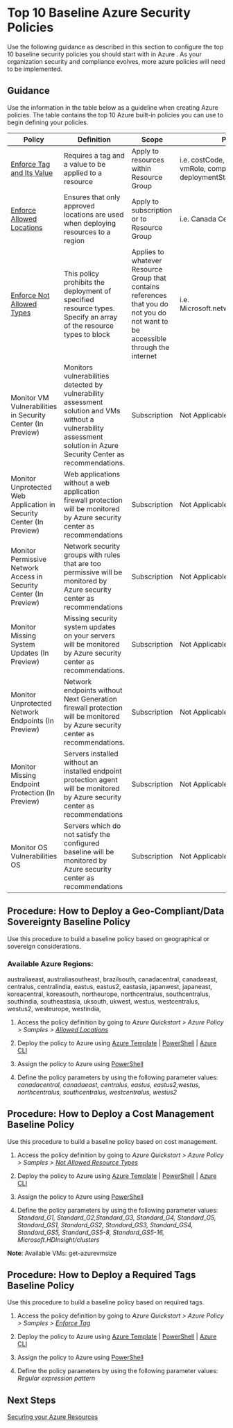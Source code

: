 
# Top 10 Baseline Azure Security Policies

Use the following guidance as described in this section to configure the top 10 baseline security policies you should start with in Azure . As your organization security and compliance evolves, more azure policies will need to be implemented.  





## Guidance  


Use the information in the table below as a guideline when creating Azure policies. The table contains the top 10 Azure built-in policies you can use to begin defining your policies. 



| __Policy__ | __Definition__ |__Scope__ | __Parameters__ |
|------------------------------|----------------------------|------------------|--------------------|
| [Enforce Tag and Its Value](https://docs.microsoft.com/en-us/azure/azure-policy/scripts/enforce-tag-val)  | Requires a tag and a value to be applied to a resource   | Apply to resources within Resource Group  | i.e. costCode, businessowner, vmRole, compositeApp, vmWorkload, deploymentStage | 
| [Enforce Allowed Locations](https://docs.microsoft.com/en-us/azure/azure-policy/scripts/allowed-locs)     | Ensures that only approved locations are used when deploying resources to a region | Apply to subscription or to Resource Group    | i.e. Canada Central, Canada East 
| [Enforce Not Allowed Types](https://docs.microsoft.com/en-us/azure/azure-policy/scripts/not-allowed-res-type#sample-template)       | This policy prohibits the deployment of specified resource types. Specify an array of the resource types to block  | Applies to whatever Resource Group that contains references that you do not you do not want to be accessible through the internet     | i.e. Microsoft.network/PublicIPAddresses
| Monitor VM Vulnerabilities in Security Center (In Preview)     | Monitors vulnerabilities detected by vulnerability assessment solution and VMs without a vulnerability assessment solution in Azure Security Center as recommendations.   | Subscription  | Not Applicable
| Monitor Unprotected Web Application in Security Center (In Preview)        | Web applications without a web application firewall protection will be monitored  by Azure security center as recommendations  | Subscription | Not Applicable|
| Monitor Permissive Network Access in Security Center (In Preview)       | Network security groups with rules that are too permissive will be monitored by Azure security center as recommendations | Subscription | Not Applicable|
| Monitor Missing System Updates (In Preview)     | Missing security system updates on your servers will be monitored by Azure security center as recommendations. | Subscription | Not Applicable|
| Monitor Unprotected Network Endpoints (In Preview)     | Network endpoints without Next Generation firewall protection will be monitored by Azure security center as recommendations.  | Subscription | Not Applicable|
| Monitor Missing Endpoint Protection (In Preview)     | Servers installed without an installed endpoint protection agent will be monitored by Azure security center as recommendations   | Subscription | Not Applicable|
|Monitor OS Vulnerabilities OS    | Servers which do not satisfy the configured baseline will be monitored by Azure security center as recommendations   | Subscription | Not Applicable|




## Procedure:  How to Deploy a Geo-Compliant/Data Sovereignty Baseline Policy    

Use this procedure to build a baseline policy based on geographical or sovereign considerations.  


### Available Azure Regions:   
australiaeast, australiasoutheast, brazilsouth, canadacentral, canadaeast, centralus, centralindia, eastus, eastus2, eastasia, 
japanwest, japaneast, koreacentral, koreasouth, northeurope, northcentralus, southcentralus, southindia, southeastasia, uksouth, ukwest, 
westus, westcentralus, westus2, westeurope, westindia,   
  

1. Access the policy definition by going to *Azure Quickstart > Azure Policy > Samples > [Allowed Locations](https://docs.microsoft.com/en-us/azure/azure-policy/scripts/allowed-locs)*  

2. Deploy the policy to Azure using [Azure Template](https://docs.microsoft.com/en-us/azure/azure-policy/scripts/allowed-locs#sample-template) | [PowerShell](https://docs.microsoft.com/en-us/azure/azure-policy/scripts/allowed-locs#deploy-with-powershell) | [Azure CLI](https://docs.microsoft.com/en-us/azure/azure-policy/scripts/allowed-locs#deploy-with-azure-cli)

3. Assign the policy to Azure using [PowerShell](https://docs.microsoft.com/en-us/powershell/module/azurerm.resources/new-azurermpolicyassignment?view=azurermps-5.1.1#examples)

4. Define the policy parameters by using the following parameter values: *canadacentral, canadaeast, centralus, eastus, eastus2,westus, northcentralus, southcentralus, westcentralus, westus2*


## Procedure:  How to Deploy a Cost Management Baseline Policy   

Use this procedure to build a baseline policy based on cost management.  
  

1. Access the policy definition by going to *Azure Quickstart > Azure Policy > Samples > [Not Allowed Resource Types](https://docs.microsoft.com/en-us/azure/azure-policy/scripts/not-allowed-res-type)*  

2. Deploy the policy to Azure using [Azure Template](https://docs.microsoft.com/en-us/azure/azure-policy/scripts/not-allowed-res-type#sample-template) | [PowerShell](https://docs.microsoft.com/en-us/azure/azure-policy/scripts/not-allowed-res-type#deploy-with-powershell) | [Azure CLI](https://docs.microsoft.com/en-us/azure/azure-policy/scripts/not-allowed-res-type#deploy-with-azure-cli)

3. Assign the policy to Azure using [PowerShell](https://docs.microsoft.com/en-us/powershell/module/azurerm.resources/new-azurermpolicyassignment?view=azurermps-5.1.1#examples)

4. Define the policy parameters by using the following parameter values: *Standard_G1, Standard_G2,Standard_G3, Standard_G4, Standard_G5, Standard_GS1, Standard_GS2, Standard_GS3, Standard_GS4, Standard_GS5, Standard_GS5-8, Standard_GS5-16, Microsoft.HDInsight/clusters*

**Note**: Available VMs: get-azurevmsize <location>


## Procedure:  How to Deploy a Required Tags Baseline Policy   

Use this procedure to build a baseline policy based on required tags.  


1. Access the policy definition by going to *Azure Quickstart > Azure Policy > Samples > [Enforce Tag](https://docs.microsoft.com/en-us/azure/azure-policy/scripts/enforce-tag-val)*  

2. Deploy the policy to Azure using [Azure Template](https://docs.microsoft.com/en-us/azure/azure-policy/scripts/enforce-tag-val#sample-template) | [PowerShell](https://docs.microsoft.com/en-us/azure/azure-policy/scripts/enforce-tag-val#deploy-with-powershell) | [Azure CLI](https://docs.microsoft.com/en-us/azure/azure-policy/scripts/enforce-tag-val#deploy-with-azure-cli)

3. Assign the policy to Azure using [PowerShell](https://docs.microsoft.com/en-us/powershell/module/azurerm.resources/new-azurermpolicyassignment?view=azurermps-5.1.1#examples)

4. Define the policy parameters by using the following parameter values: *Regular expression pattern*  


## Next Steps 

[Securing your Azure Resources](Securing-your-Azure-Resources.md)

